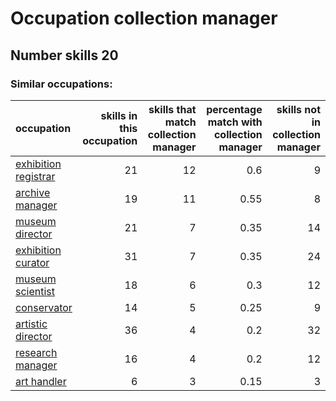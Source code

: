 # Occupation collection manager
## Number skills 20
### Similar occupations:
| occupation                                      |   skills in this occupation |   skills that match collection manager |   percentage match with collection manager |   skills not in collection manager |
|:------------------------------------------------|----------------------------:|---------------------------------------:|-------------------------------------------:|-----------------------------------:|
| [exhibition registrar](exhibition_registrar.md) |                          21 |                                     12 |                                       0.6  |                                  9 |
| [archive manager](archive_manager.md)           |                          19 |                                     11 |                                       0.55 |                                  8 |
| [museum director](museum_director.md)           |                          21 |                                      7 |                                       0.35 |                                 14 |
| [exhibition curator](exhibition_curator.md)     |                          31 |                                      7 |                                       0.35 |                                 24 |
| [museum scientist](museum_scientist.md)         |                          18 |                                      6 |                                       0.3  |                                 12 |
| [conservator](conservator.md)                   |                          14 |                                      5 |                                       0.25 |                                  9 |
| [artistic director](artistic_director.md)       |                          36 |                                      4 |                                       0.2  |                                 32 |
| [research manager](research_manager.md)         |                          16 |                                      4 |                                       0.2  |                                 12 |
| [art handler](art_handler.md)                   |                           6 |                                      3 |                                       0.15 |                                  3 |
